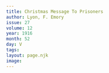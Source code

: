 ```yaml
---
title: Christmas Message To Prisoners
author: Lyon, F. Emory
issue: 27
volume: 12
year: 1916
month: 52
day: V
tags:
layout: page.njk
image:
---
```





